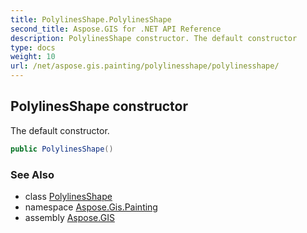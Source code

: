 ```yaml
---
title: PolylinesShape.PolylinesShape
second_title: Aspose.GIS for .NET API Reference
description: PolylinesShape constructor. The default constructor
type: docs
weight: 10
url: /net/aspose.gis.painting/polylinesshape/polylinesshape/
---
```

## PolylinesShape constructor

The default constructor.

```csharp
public PolylinesShape()
```

### See Also

* class [PolylinesShape](../)
* namespace [Aspose.Gis.Painting](../../polylinesshape/)
* assembly [Aspose.GIS](../../../)


